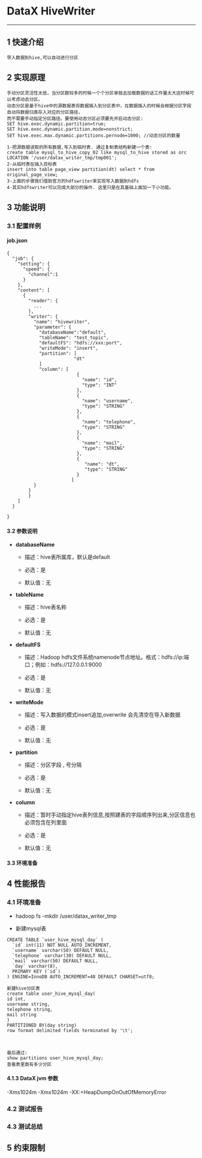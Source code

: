 # DataX HiveWriter


---

## 1 快速介绍
````
导入数据到hive,可以自动进行分区

````
## 2 实现原理

````
手动分区灵活性太低，当分区数较多的时候一个个分区单独去加载数据的话工作量太大这时候可以考虑动态分区。
动态分区是基于hive中的源数据表将数据插入到分区表中，在数据插入的时候会根据分区字段自动将数据归类存入对应的分区路径，
而不需要手动指定分区路径。要使用动态分区必须要先开启动态分区:
SET hive.exec.dynamic.partition=true;  
SET hive.exec.dynamic.partition.mode=nonstrict; 
SET hive.exec.max.dynamic.partitions.pernode=1000; //动态分区的数量

1-把源数据读取的所有数据,写入到临时表. 通过复制表结构新建一个表:
create table mysql_to_hive_copy_02 like mysql_to_hive stored as orc LOCATION '/user/datax_writer_tmp/tmp001';
2-从临时表在插入目标表
insert into table page_view partition(dt) select * from original_page_view;
3-上面的步骤我们借助官方的hdfswriter来实现写入数据到hdfs
4-其实hdfswriter可以完成大部分的操作. 这里只是在其基础上面加一下小功能。
````

## 3 功能说明

### 3.1 配置样例

#### job.json

```
{
  "job": {
    "setting": {
      "speed": {
        "channel":1
      }
    },
    "content": [
      {
        "reader": {
          ...
        },
        "writer": {
          "name": "hivewriter",
          "parameter": {
            "databaseName":"default",
            "tableName": "test_topic",
            "defaultFS": "hdfs://xxx:port",
            "writeMode": "insert",
            "partition": [
                         "dt"
            ]
            "column": [
                          {
                            "name": "id",
                            "type": "INT"
                          },
                          {
                            "name": "username",
                            "type": "STRING"
                          },
                          {
                            "name": "telephone",
                            "type": "STRING"
                          },
                          {
                            "name": "mail",
                            "type": "STRING"
                          },
                          {
                             "name": "dt",
                             "type": "STRING"
                          }
                        ]
          }
        }
        }
    ]
  }

}
```

#### 3.2 参数说明
* **databaseName**

	* 描述：hive表所属库，默认是default

	* 必选：是 <br />

	* 默认值：无 <br />

* **tableName**

	* 描述：hive表名称

	* 必选：是 <br />

	* 默认值：无 <br />

* **defaultFS**

	* 描述：Hadoop hdfs文件系统namenode节点地址。格式：hdfs://ip:端口；例如：hdfs://127.0.0.1:9000<br />

	* 必选：是 <br />

	* 默认值：无 <br />

* **writeMode**

	* 描述：写入数据的模式insert追加,overwrite 会先清空在导入新数据

	* 必选：是 <br />

	* 默认值：无 <br />
	
		
* **partition**

	* 描述：分区字段  ,  号分隔

	* 必选：是 <br />

	* 默认值：无 <br />
	
* **column**

	* 描述：暂时手动指定hive表列信息,按照建表的字段顺序列出来,分区信息也必须包含在列里面

	* 必选：是 <br />

	* 默认值：无 <br />	

#### 3.3 环境准备


## 4 性能报告

### 4.1 环境准备
- hadoop fs -mkdir /user/datax_writer_tmp


- 新建mysql表
````
CREATE TABLE `user_hive_mysql_day` (
  `id` int(11) NOT NULL AUTO_INCREMENT,
  `username` varchar(50) DEFAULT NULL,
  `telephone` varchar(30) DEFAULT NULL,
  `mail` varchar(50) DEFAULT NULL,
  `day` varchar(8),
  PRIMARY KEY (`id`)
) ENGINE=InnoDB AUTO_INCREMENT=48 DEFAULT CHARSET=utf8;

新建hive分区表
create table user_hive_mysql_day(
id int,
username string,
telephone string,
mail string
)
PARTITIONED BY(day string)
row format delimited fields terminated by '\t';



最后通过:
show partitions user_hive_mysql_day;
查看表里面有多少分区
````

#### 4.1.3 DataX jvm 参数

-Xms1024m -Xmx1024m -XX:+HeapDumpOnOutOfMemoryError

### 4.2 测试报告



### 4.3 测试总结


## 5 约束限制

